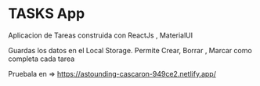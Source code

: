 # TASKS App

Aplicacion de Tareas construida con ReactJs , MaterialUI

Guardas los datos en el Local Storage. Permite Crear, Borrar , Marcar como completa cada tarea

Pruebala en => https://astounding-cascaron-949ce2.netlify.app/

